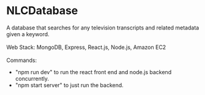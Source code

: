 # NLCDatabase
A database that searches for any television transcripts and related metadata given a keyword. <br />
<br />
Web Stack: MongoDB, Express, React.js, Node.js, Amazon EC2 <br />
<br />
Commands: 
- "npm run dev" to run the react front end and node.js backend concurrently. 
- "npm start server" to just run the backend. 
